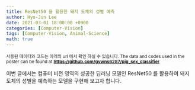 ```yaml
---
title: ResNet50 을 활용한 돼지 도체의 성별 예측
author: Hyo-Jun Lee
date: 2021-03-01 18:00:00 +0900
categories: [Computer-Vision]
tags: [Computer-Vision, Animal-Science]
math: true
---
```


<small>사용된 데이터와 코드는 아래의 url 에서 확인 하실 수 있습니다. The data and codes used in the poster can be found at 
**https://github.com/gywns6287/pig_sex_classifier**
</small>

이번 글에서는 컴퓨터 비전 영역의 성공한 딥러닝 모델인 ResNet50 를 활용하여 돼지 도체의 성별을 예측하는 모델을 구현해 보고자 합니다.
